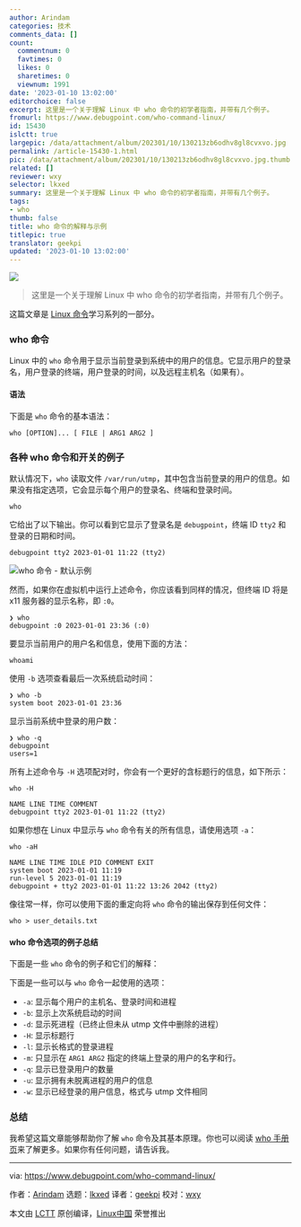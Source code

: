 ```yaml
---
author: Arindam
categories: 技术
comments_data: []
count:
  commentnum: 0
  favtimes: 0
  likes: 0
  sharetimes: 0
  viewnum: 1991
date: '2023-01-10 13:02:00'
editorchoice: false
excerpt: 这里是一个关于理解 Linux 中 who 命令的初学者指南，并带有几个例子。
fromurl: https://www.debugpoint.com/who-command-linux/
id: 15430
islctt: true
largepic: /data/attachment/album/202301/10/130213zb6odhv8gl8cvxvo.jpg
permalink: /article-15430-1.html
pic: /data/attachment/album/202301/10/130213zb6odhv8gl8cvxvo.jpg.thumb.jpg
related: []
reviewer: wxy
selector: lkxed
summary: 这里是一个关于理解 Linux 中 who 命令的初学者指南，并带有几个例子。
tags:
- who
thumb: false
title: who 命令的解释与示例
titlepic: true
translator: geekpi
updated: '2023-01-10 13:02:00'
---
```


![](/data/attachment/album/202301/10/130213zb6odhv8gl8cvxvo.jpg)



> 
> 这里是一个关于理解 Linux 中 who 命令的初学者指南，并带有几个例子。
> 
> 
> 


这篇文章是 [Linux 命令](https://www.debugpoint.com/category/linux-commands)学习系列的一部分。


### who 命令


Linux 中的 `who` 命令用于显示当前登录到系统中的用户的信息。它显示用户的登录名，用户登录的终端，用户登录的时间，以及远程主机名（如果有）。


#### 语法


下面是 `who` 命令的基本语法：



```
who [OPTION]... [ FILE | ARG1 ARG2 ]

```

### 各种 who 命令和开关的例子


默认情况下，`who` 读取文件 `/var/run/utmp`，其中包含当前登录的用户的信息。如果没有指定选项，它会显示每个用户的登录名、终端和登录时间。



```
who

```

它给出了以下输出。你可以看到它显示了登录名是 `debugpoint`，终端 ID `tty2` 和登录的日期和时间。



```
debugpoint tty2 2023-01-01 11:22 (tty2)

```

![who 命令 - 默认示例](/data/attachment/album/202301/10/130237lzerqszsszhe4heb.jpg)


然而，如果你在虚拟机中运行上述命令，你应该看到同样的情况，但终端 ID 将是 x11 服务器的显示名称，即 `:0`。



```
❯ who
debugpoint :0 2023-01-01 23:36 (:0)

```

要显示当前用户的用户名和信息，使用下面的方法：



```
whoami

```

使用 `-b` 选项查看最后一次系统启动时间：



```
❯ who -b
system boot 2023-01-01 23:36

```

显示当前系统中登录的用户数：



```
❯ who -q
debugpoint
users=1

```

所有上述命令与 `-H` 选项配对时，你会有一个更好的含标题行的信息，如下所示：



```
who -H

NAME LINE TIME COMMENT
debugpoint tty2 2023-01-01 11:22 (tty2)

```

如果你想在 Linux 中显示与 `who` 命令有关的所有信息，请使用选项 `-a`：



```
who -aH

NAME LINE TIME IDLE PID COMMENT EXIT
system boot 2023-01-01 11:19
run-level 5 2023-01-01 11:19
debugpoint + tty2 2023-01-01 11:22 13:26 2042 (tty2)

```

像往常一样，你可以使用下面的重定向将 `who` 命令的输出保存到任何文件：



```
who > user_details.txt

```

#### who 命令选项的例子总结


下面是一些 `who` 命令的例子和它们的解释：


下面是一些可以与 `who` 命令一起使用的选项：


* `-a`: 显示每个用户的主机名、登录时间和进程
* `-b`: 显示上次系统启动的时间
* `-d`: 显示死进程（已终止但未从 utmp 文件中删除的进程）
* `-H`: 显示标题行
* `-l`: 显示长格式的登录进程
* `-m`: 只显示在 `ARG1 ARG2` 指定的终端上登录的用户的名字和行。
* `-q`: 显示已登录用户的数量
* `-u`: 显示拥有未脱离进程的用户的信息
* `-w`: 显示已经登录的用户信息，格式与 utmp 文件相同


### 总结


我希望这篇文章能够帮助你了解 `who` 命令及其基本原理。你也可以阅读 [who 手册页](https://man7.org/linux/man-pages/man1/who.1.html)来了解更多。如果你有任何问题，请告诉我。




---


via: <https://www.debugpoint.com/who-command-linux/>


作者：[Arindam](https://www.debugpoint.com/author/admin1/) 选题：[lkxed](https://github.com/lkxed) 译者：[geekpi](https://github.com/geekpi) 校对：[wxy](https://github.com/wxy)


本文由 [LCTT](https://github.com/LCTT/TranslateProject) 原创编译，[Linux中国](https://linux.cn/) 荣誉推出